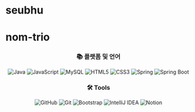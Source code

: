 # seubhu
# nom-trio
<div style="text-align: center;">

### 📚 플랫폼 및 언어
<div class="row" style="margin-bottom: 20px; justify-content: center">
  <img src="https://img.shields.io/badge/java-007396?style=flat-square&logo=java&logoColor=white" alt="Java">
  <img src="https://img.shields.io/badge/JavaScript-F7DF1E?style=flat-square&logo=JavaScript&logoColor=white" alt="JavaScript">
  <img src="https://img.shields.io/badge/mysql-4479A1?style=flat-square&logo=mysql&logoColor=white" alt="MySQL">
  <img src="https://img.shields.io/badge/HTML5-E34F26?style=flat-square&logo=html5&logoColor=white" alt="HTML5">
  <img src="https://img.shields.io/badge/CSS3-1572B6?style=flat-square&logo=css3&logoColor=white" alt="CSS3">
  <img src="https://img.shields.io/badge/Spring-6DB33F?style=flat-square&logo=Spring&logoColor=white" alt="Spring">
  <img src="https://img.shields.io/badge/SpringBoot-6DB33F?style=flat-square&logo=SpringBoot&logoColor=white" alt="Spring Boot">
</div>

### 🛠️ Tools
<div class="row" style="justify-content: center">
  <img src="https://img.shields.io/badge/github-181717?style=flat-square&logo=github&logoColor=white" alt="GitHub">
  <img src="https://img.shields.io/badge/git-F05032?style=flat-square&logo=git&logoColor=white" alt="Git">
  <img src="https://img.shields.io/badge/Bootstrap-7952B3?style=flat-square&logo=bootstrap&logoColor=white" alt="Bootstrap">
  <img src="https://img.shields.io/badge/IntelliJ-000000?style=flat-square&logo=intellijidea&logoColor=white" alt="IntelliJ IDEA">
  <img src="https://img.shields.io/badge/Notion-000000?style=flat-square&logo=notion&logoColor=white" alt="Notion">
</div>

</div>
